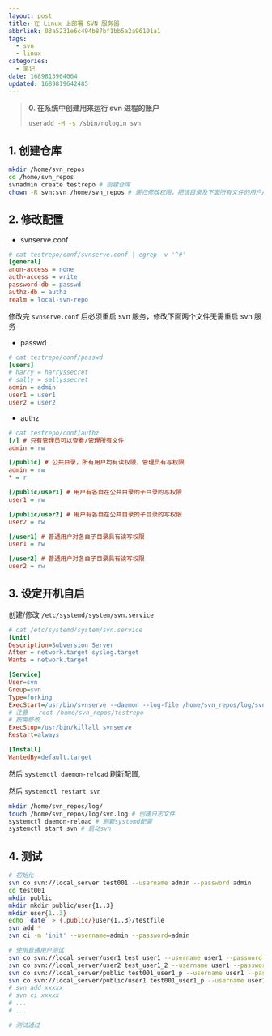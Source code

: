 ```yaml
---
layout: post
title: 在 Linux 上部署 SVN 服务器
abbrlink: 03a5231e6c494b87bf1bb5a2a96101a1
tags:
  - svn
  - linux
categories:
  - 笔记
date: 1689813964064
updated: 1689819642485
---
```

> **0. 在系统中创建用来运行 svn 进程的账户**
>
> ```bash
> useradd -M -s /sbin/nologin svn
> ```

## 1. 创建仓库

```bash
mkdir /home/svn_repos
cd /home/svn_repos
svnadmin create testrepo # 创建仓库
chown -R svn:svn /home/svn_repos # 递归修改权限，把该目录及下面所有文件的用户/组设定为 svn
```

## 2. 修改配置

* svnserve.conf

```ini
# cat testrepo/conf/svnserve.conf | egrep -v '^#'
[general]
anon-access = none
auth-access = write
password-db = passwd
authz-db = authz
realm = local-svn-repo
```

修改完 `svnserve.conf` 后必须重启 svn 服务，修改下面两个文件无需重启 svn 服务

* passwd

```ini
# cat testrepo/conf/passwd
[users]
# harry = harryssecret
# sally = sallyssecret
admin = admin
user1 = user1
user2 = user2
```

* authz

```ini
# cat testrepo/conf/authz
[/] # 只有管理员可以查看/管理所有文件
admin = rw

[/public] # 公共目录，所有用户均有读权限，管理员有写权限
admin = rw
* = r

[/public/user1] # 用户有各自在公共目录的子目录的写权限
user1 = rw

[/public/user2] # 用户有各自在公共目录的子目录的写权限
user2 = rw

[/user1] # 普通用户对各自子目录具有读写权限
user1 = rw

[/user2] # 普通用户对各自子目录具有读写权限
user2 = rw
```

## 3. 设定开机自启

创建/修改 `/etc/systemd/system/svn.service`

```ini
# cat /etc/systemd/system/svn.service
[Unit]
Description=Subversion Server
After = network.target syslog.target
Wants = network.target

[Service]
User=svn
Group=svn
Type=forking
ExecStart=/usr/bin/svnserve --daemon --log-file /home/svn_repos/log/svn.log --root /home/svn_repos/testrepo
# 注意 --root /home/svn_repos/testrepo
# 按需修改
ExecStop=/usr/bin/killall svnserve
Restart=always

[Install]
WantedBy=default.target
```

然后 `systemctl daemon-reload` 刷新配置,

然后 `systemctl restart svn`

```bash
mkdir /home/svn_repos/log/
touch /home/svn_repos/log/svn.log # 创建日志文件
systemctl daemon-reload # 刷新systemd配置
systemctl start svn # 启动svn
```

## 4. 测试

```bash
# 初始化
svn co svn://local_server test001 --username admin --password admin
cd test001
mkdir public
mkdir mkdir public/user{1..3}
mkdir user{1..3}
echo `date` > {,public/}user{1..3}/testfile
svn add *
svn ci -m 'init' --username=admin --password=admin

# 使用普通用户测试
svn co svn://local_server/user1 test_user1 --username user1 --password user1
svn co svn://local_server/user2 test_user1_2 --username user1 --password user1
svn co svn://local_server/public test001_user1_p --username user1 --password user1
svn co svn://local_server/public/user1 test001_user1_p --username user1 --password user1
# svn add xxxxx
# svn ci xxxxx
# ...
# ...

# 测试通过
```
